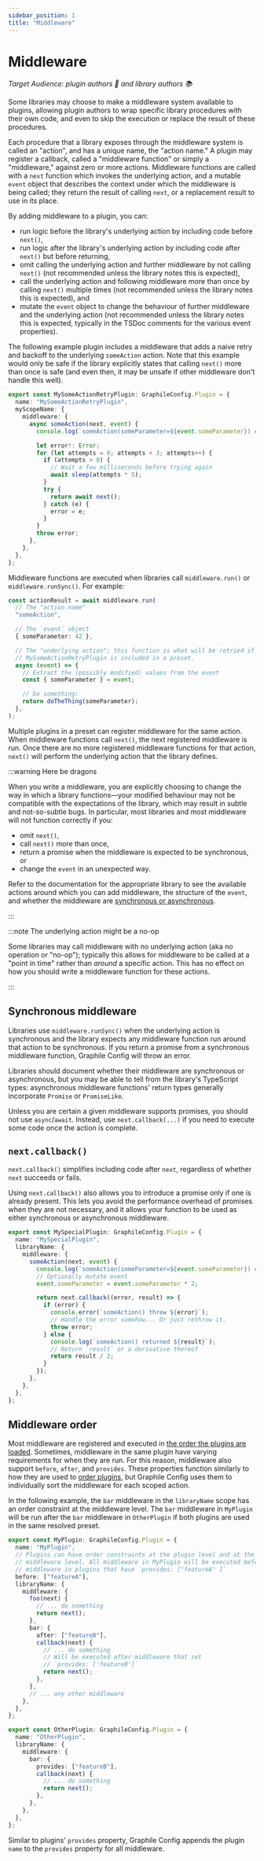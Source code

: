 ```yaml
---
sidebar_position: 1
title: "Middleware"
---
```


# Middleware

_Target Audience: plugin authors 🔌 and library authors 📚_

Some libraries may choose to make a middleware system available to plugins,
allowing plugin authors to wrap specific library procedures with their own
code, and even to skip the execution or replace the result of these procedures.

Each procedure that a library exposes through the middleware system is called
an "action", and has a unique name, the "action name." A plugin may register a
callback, called a "middleware function" or simply a "middleware," against zero
or more actions. Middleware functions are called with a `next` function which
invokes the underlying action, and a mutable `event` object that describes the
context under which the middleware is being called; they return the result of
calling `next`, or a replacement result to use in its place.

By adding middleware to a plugin, you can:

- run logic before the library's underlying action by including code before
  `next()`,
- run logic after the library's underlying action by including code after
  `next()` but before returning,
- omit calling the underlying action and further middleware by not calling
  `next()` (not recommended unless the library notes this is expected),
- call the underlying action and following middleware more than once by calling
  `next()` multiple times (not recommended unless the library notes this is
  expected), and
- mutate the `event` object to change the behaviour of further middleware and
  the underlying action (not recommended unless the library notes this is
  expected, typically in the TSDoc comments for the various event properties).

The following example plugin includes a middleware that adds a naive retry and
backoff to the underlying `someAction` action. Note that this example would
only be safe if the library explicitly states that calling `next()` more than
once is safe (and even then, it may be unsafe if other middleware don't handle
this well).

```ts title="my-some-action-retry-plugin.ts"
export const MySomeActionRetryPlugin: GraphileConfig.Plugin = {
  name: "MySomeActionRetryPlugin",
  myScopeName: {
    middleware: {
      async someAction(next, event) {
        console.log(`someAction(someParameter=${event.someParameter}) called`);

        let error!: Error;
        for (let attempts = 0; attempts < 3; attempts++) {
          if (attempts > 0) {
            // Wait a few milliseconds before trying again
            await sleep(attempts * 5);
          }
          try {
            return await next();
          } catch (e) {
            error = e;
          }
        }
        throw error;
      },
    },
  },
};
```

Middleware functions are executed when libraries call `middleware.run()` or
`middleware.runSync()`. For example:

```ts
const actionResult = await middleware.run(
  // The "action name"
  "someAction",

  // The `event` object
  { someParameter: 42 },

  // The "underlying action"; this function is what will be retried if the
  // MySomeActionRetryPlugin is included in a preset.
  async (event) => {
    // Extract the (possibly modified) values from the event
    const { someParameter } = event;

    // Do something:
    return doTheThing(someParameter);
  },
);
```

Multiple plugins in a preset can register middleware for the same action. When
middleware functions call `next()`, the next registered middleware is run. Once
there are no more registered middleware functions for that action, `next()` will
perform the underlying action that the library defines.

:::warning Here be dragons

When you write a middleware, you are explicitly choosing to change the way in
which a library functions&mdash;your modified behaviour may not be compatible
with the expectations of the library, which may result in subtle and
not-so-subtle bugs. In particular, most libraries and most middleware will not
function correctly if you:

- omit `next()`,
- call `next()` more than once,
- return a promise when the middleware is expected to be synchronous, or
- change the `event` in an unexpected way.

Refer to the documentation for the appropriate library to see the available
actions around which you can add middleware, the structure of the `event`, and
whether the middleware are
[synchronous or asynchronous](#synchronous-middleware).

:::

:::note The underlying action might be a no-op

Some libraries may call middleware with no underlying action (aka no operation
or "no-op"); typically this allows for middleware to be called at a "point in
time" rather than _around_ a specific action. This has no effect on how you
should write a middleware function for these actions.

:::

## Synchronous middleware

Libraries use `middleware.runSync()` when the underlying action is synchronous
and the library expects any middleware function run around that action to be
synchronous. If you return a promise from a synchronous middleware function,
Graphile Config will throw an error.

Libraries should document whether their middleware are synchronous or
asynchronous, but you may be able to tell from the library's TypeScript types:
asynchronous middleware functions' return types generally incorporate `Promise`
or `PromiseLike`.

Unless you are certain a given middleware supports promises, you should not use
`async`/`await`. Instead, use `next.callback(...)` if you need to execute some
code once the action is complete.

## `next.callback()`

`next.callback()` simplifies including code after `next`, regardless of whether
`next` succeeds or fails.

Using `next.callback()` also allows you to introduce a promise only if one is
already present. This lets you avoid the performance overhead of promises when
they are not necessary, and it allows your function to be used as either
synchronous or asynchronous middleware.

```ts
export const MySpecialPlugin: GraphileConfig.Plugin = {
  name: "MySpecialPlugin",
  libraryName: {
    middleware: {
      someAction(next, event) {
        console.log(`someAction(someParameter=${event.someParameter}) called`);
        // Optionally mutate event
        event.someParameter = event.someParameter * 2;

        return next.callback((error, result) => {
          if (error) {
            console.error(`someAction() threw ${error}`);
            // Handle the error somehow... Or just rethrow it.
            throw error;
          } else {
            console.log(`someAction() returned ${result}`);
            // Return `result` or a derivative thereof
            return result / 2;
          }
        });
      },
    },
  },
};
```

## Middleware order

Most middleware are registered and executed in
[the order the plugins are loaded](./index.md#plugin-order). Sometimes,
middleware in the same plugin have varying requirements for when they are run.
For this reason, middleware also support `before`, `after`, and `provides`.
These properties function similarly to how they are used to
[order plugins](./index.md#plugin-order), but Graphile Config uses them to
individually sort the middleware for each scoped action.

In the following example, the `bar` middleware in the `libraryName` scope has an
order constraint at the middleware level. The `bar` middleware in `MyPlugin`
will be run after the `bar` middleware in `OtherPlugin` if both plugins are used
in the same resolved preset.

```ts
export const MyPlugin: GraphileConfig.Plugin = {
  name: "MyPlugin",
  // Plugins can have order constraints at the plugin level and at the
  // middleware level. All middleware in MyPlugin will be executed before any
  // middleware in plugins that have `provides: ["featureA" ]`
  before: ["featureA"],
  libraryName: {
    middleware: {
      foo(next) {
        // ... do something
        return next();
      },
      bar: {
        after: ["featureB"],
        callback(next) {
          // ... do something
          // Will be executed after middleware that set
          // `provides: ['featureB']`
          return next();
        },
      },
      // ... any other middleware
    },
  },
};

export const OtherPlugin: GraphileConfig.Plugin = {
  name: "OtherPlugin",
  libraryName: {
    middleware: {
      bar: {
        provides: ["featureB"],
        callback(next) {
          // ... do something
          return next();
        },
      },
    },
  },
};
```

Similar to plugins' `provides` property, Graphile Config appends the plugin
`name` to the `provides` property for all middleware.
